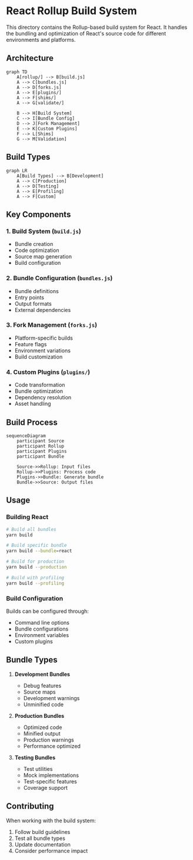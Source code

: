 # React Rollup Build System

This directory contains the Rollup-based build system for React. It handles the bundling and optimization of React's source code for different environments and platforms.

## Architecture

```mermaid
graph TD
    A[rollup/] --> B[build.js]
    A --> C[bundles.js]
    A --> D[forks.js]
    A --> E[plugins/]
    A --> F[shims/]
    A --> G[validate/]
    
    B --> H[Build System]
    C --> I[Bundle Config]
    D --> J[Fork Management]
    E --> K[Custom Plugins]
    F --> L[Shims]
    G --> M[Validation]
```

## Build Types

```mermaid
graph LR
    A[Build Types] --> B[Development]
    A --> C[Production]
    A --> D[Testing]
    A --> E[Profiling]
    A --> F[Custom]
```

## Key Components

### 1. Build System (`build.js`)
- Bundle creation
- Code optimization
- Source map generation
- Build configuration

### 2. Bundle Configuration (`bundles.js`)
- Bundle definitions
- Entry points
- Output formats
- External dependencies

### 3. Fork Management (`forks.js`)
- Platform-specific builds
- Feature flags
- Environment variations
- Build customization

### 4. Custom Plugins (`plugins/`)
- Code transformation
- Bundle optimization
- Dependency resolution
- Asset handling

## Build Process

```mermaid
sequenceDiagram
    participant Source
    participant Rollup
    participant Plugins
    participant Bundle
    
    Source->>Rollup: Input files
    Rollup->>Plugins: Process code
    Plugins->>Bundle: Generate bundle
    Bundle->>Source: Output files
```

## Usage

### Building React

```bash
# Build all bundles
yarn build

# Build specific bundle
yarn build --bundle=react

# Build for production
yarn build --production

# Build with profiling
yarn build --profiling
```

### Build Configuration

Builds can be configured through:

- Command line options
- Bundle configurations
- Environment variables
- Custom plugins

## Bundle Types

1. **Development Bundles**
   - Debug features
   - Source maps
   - Development warnings
   - Unminified code

2. **Production Bundles**
   - Optimized code
   - Minified output
   - Production warnings
   - Performance optimized

3. **Testing Bundles**
   - Test utilities
   - Mock implementations
   - Test-specific features
   - Coverage support

## Contributing

When working with the build system:

1. Follow build guidelines
2. Test all bundle types
3. Update documentation
4. Consider performance impact 
